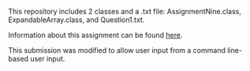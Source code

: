 This repository includes 2 classes and a .txt file: AssignmentNine.class, ExpandableArray.class, and Question1.txt. 

Information about this assignment can be found [here](https://see.stanford.edu/materials/icspmcs106a/45-section-handout-9.pdf).

This submission was modified to allow user input from a command line-based user input. 